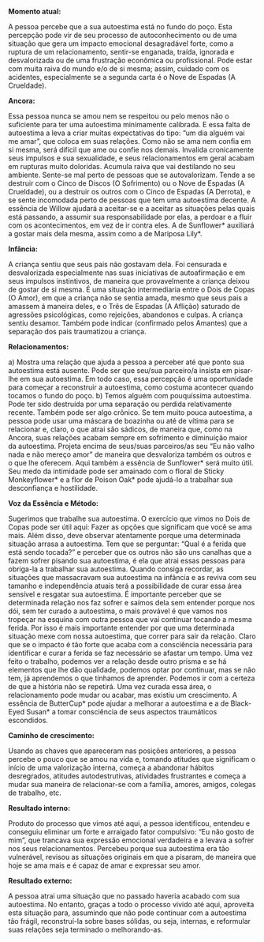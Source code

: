 **Momento atual:**

 A pessoa percebe que a sua autoestima está no fundo do poço. Esta percepção pode vir de seu processo de autoconhecimento ou de uma situação que gera um impacto emocional desagradável forte, como a ruptura de um relacionamento, sentir-se enganada, traída, ignorada e desvalorizada ou de uma frustração econômica ou profissional. Pode estar com muita raiva do mundo e/o de si mesma; assim, cuidado com os acidentes, especialmente se a segunda carta é o Nove de Espadas (A Crueldade). 


 **Ancora:** 

Essa pessoa nunca se amou nem se respeitou ou pelo menos não o suficiente para ter uma autoestima minimamente calibrada. E essa falta de autoestima a leva a criar muitas expectativas do tipo: “um dia alguém vai me amar”, que coloca em suas relações. Como não se ama nem confia em si mesma, será difícil que ame ou confie nos demais. Invalida cronicamente seus impulsos e sua sexualidade, e seus relacionamentos em geral acabam em rupturas muito doloridas. Acumula raiva que vai destilando no seu ambiente. Sente-se mal perto de pessoas que se autovalorizam. Tende a se destruir com o Cinco de Discos (O Sofrimento) ou o Nove de Espadas (A Crueldade), ou a destruir os outros com o Cinco de Espadas (A Derrota), e se sente incomodada perto de pessoas que tem uma autoestima decente. A essência de Willow ajudará a aceitar-se e a aceitar as situações pelas quais está passando, a assumir sua responsabilidade por elas, a perdoar e a fluir com os acontecimentos, em vez de ir contra eles. A de Sunflower* auxiliará a gostar mais dela mesma, assim como a de Mariposa Lily*. 


**Infância:**

 A criança sentiu que seus pais não gostavam dela. Foi censurada e desvalorizada especialmente nas suas iniciativas de autoafirmação e em seus impulsos instintivos, de maneira que provavelmente a criança deixou de gostar de si mesma. É uma situação intermediaria entre o Dois de Copas (O Amor), em que a criança não se sentia amada, mesmo que seus pais a amassem á maneira deles, e o Três de Espadas (A Aflição) saturado de agressões psicológicas, como rejeições, abandonos e culpas. A criança sentiu desamor. Também pode indicar (confirmado pelos Amantes) que a separação dos pais traumatizou a criança. 


**Relacionamentos:**

 a) Mostra uma relação que ajuda a pessoa a perceber até que ponto sua autoestima está ausente. Pode ser que seu/sua parceiro/a insista em pisar-lhe em sua autoestima. Em todo caso, essa percepção é uma oportunidade para começar a reconstruir a autoestima, como costuma acontecer quando tocamos o fundo do poço. b) Temos alguém com pouquíssima autoestima. Pode ter sido destruída por uma separação ou perdida relativamente recente. Também pode ser algo crônico. Se tem muito pouca autoestima, a pessoa pode usar uma máscara de boazinha ou até de vítima para se relacionar e, claro, o que atrai são sádicos, de maneira que, como na Ancora, suas relações acabam sempre em sofrimento e diminuição maior da autoestima. Projeta encima de seus/suas parceiros/as seu “Eu não valho nada e não mereço amor” de maneira que desvaloriza também os outros e o que lhe oferecem. Aqui também a essência de Sunflower* será muito útil. Seu medo da intimidade pode ser amainado com o floral de Sticky Monkeyflower* e a flor de Poison Oak* pode ajudá-lo a trabalhar sua desconfiança e hostilidade. 


**Voz da Essência e Método:**

 Sugerimos que trabalhe sua autoestima. O exercício que vimos no Dois de Copas pode ser útil aqui: Fazer as opções que significam que você se ama mais. Além disso, deve observar atentamente porque uma determinada situação arrasa a autoestima. Tem que se perguntar: “Qual é a ferida que está sendo tocada?” e perceber que os outros não são uns canalhas que a fazem sofrer pisando sua autoestima, é ela que atrai essas pessoas para obriga-la a trabalhar sua autoestima. Quando consiga recordar, as situações que massacravam sua autoestima na infância e as reviva com seu tamanho e independência atuais terá a possibilidade de curar essa área sensível e resgatar sua autoestima. É importante perceber que se determinada relação nos faz sofrer e saímos dela sem entender porque nos dói, sem ter curado a autoestima, o mais provável é que vamos nos tropeçar na esquina com outra pessoa que vai continuar tocando a mesma ferida. Por isso é mais importante entender por que uma determinada situação mexe com nossa autoestima, que correr para sair da relação. Claro que se o impacto é tão forte que acaba com a consciência necessária para identificar e curar a ferida se faz necessário se afastar um tempo. Uma vez feito o trabalho, podemos ver a relação desde outro prisma e se há elementos que lhe dão qualidade, podemos optar por continuar, mas se não tem, já aprendemos o que tínhamos de aprender. Podemos ir com a certeza de que a história não se repetirá. Uma vez curada essa área, o relacionamento pode mudar ou acabar, mas existiu um crescimento. A essência de ButterCup* pode ajudar a melhorar a autoestima e a de Black-Eyed Susan* a tomar consciência de seus aspectos traumáticos escondidos. 


**Caminho de crescimento:**

 Usando as chaves que apareceram nas posições anteriores, a pessoa percebe o pouco que se amou na vida e, tomando atitudes que significam o início de uma valorização interna, começa a abandonar hábitos desregrados, atitudes autodestrutivas, atividades frustrantes e começa a mudar sua maneira de relacionar-se com a família, amores, amigos, colegas de trabalho, etc. 


**Resultado interno:**

 Produto do processo que vimos até aqui, a pessoa identificou, entendeu e conseguiu eliminar um forte e arraigado fator compulsivo: “Eu não gosto de mim”, que trancava sua expressão emocional verdadeira e a levava a sofrer nos seus relacionamentos. Percebeu porque sua autoestima era tão vulnerável, revisou as situações originais em que a pisaram, de maneira que hoje se ama mais e é capaz de amar e expressar seu amor. 


**Resultado externo:**

 A pessoa atrai uma situação que no passado haveria acabado com sua autoestima. No entanto, graças a todo o processo vivido até aqui, aproveita esta situação para, assumindo que não pode continuar com a autoestima tão frágil, reconstruí-la sobre bases sólidas, ou seja, internas, e reformular suas relações seja terminado o melhorando-as.
